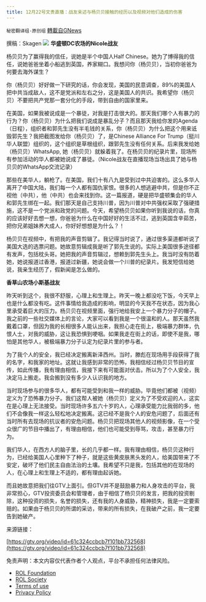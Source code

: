 ```yaml
---
title: 12月22号文贵直播：战友亲述与杨贝贝接触的经历以及视频对他们造成的伤害
---
```

`秘密翻译组-原创组` [轉載自GNews](https://gnews.org/zh-hans/1781867/)

撰稿：Skagen
![](https://assets.gnews.org/wp-content/uploads/2021/12/图像-3.jpg)
**华盛顿DC农场的Nicole战友**

杨贝贝为了赢得我的信任，说她是半个中国人Half Chinese。她为了博得我的信任，说她爸爸坐着小船逃到英国，养家糊口。我想问你（杨贝贝），当初你爸爸为何要去海外谋生？

你（杨贝贝）好好做一下研究的话，你会发现，美国的民意调查，89%的美国人把中共当成敌人，这不是党派和左右之分，这是美国人的共识。我希望你（杨贝贝）不要把共产党那一套分化的手段，带到自由的国家里来。

在美国，如果我被说成是一个暴徒，对我是打击很大的。那天我们哪个人有暴力的行为？你（杨贝贝）为什么把我们说成是暴乱分子？而且那天我给你发的Agenda（日程），组织者和郭先生没有半毛钱的关系，你（杨贝贝）为什么把这个用来诋毁郭先生？我把截图发给你（杨贝贝）了，是Chinese Alliance For Trump（挺川华人联盟）组织的，这个组织是草根组织，跟郭先生没有任何关系。后来我发给她（杨贝贝）WhatsApp, 她（杨贝贝）就躲着我了。在杨贝贝的纪录片里，现场所有参加活动的华人都被她说成了暴徒。（Nicole战友在直播现场当场出具了她与杨贝贝的WhatsApp交流记录）

那些在美华人，躺枪了。在美国，我们十有八九是受到过中共迫害的。这么多华人离开了中国大陆，我们每一个人都有国仇家恨。很多的人想逃避中共，但是你不正视他（中共），他（中共）也会来找到你。这一篇报道，硬是把华盛顿集会的华人和郭先生绑在一起。我们那天是自己支持川普，因为川普对中共强权采取了强硬措施，这不是一个党派和政党的问题。今天，希望杨贝贝如果你听到我说的话，你真的应该好好去想一想，你爸爸为什么在中国好好的生活不过，逃到英国含辛茹苦，把你兄弟姐妹养大成人，你好好想想是为什么？！

杨贝贝在视频中，有把我的声音剪辑了。我记得当时说了，通过很多渠道都听说了美国大选的选票问题。她故意剪辑成我是听了郭先生说的。实际上美国很多途径都有发声，包括枕头哥。她把我的声音剪辑过，想赖到郭先生头上。我当时没有防着她，她说报道过香港，报道过新疆，她说会做一个川普的纪录片。我发短信给她说，我亲生经历了，假新闻是怎么做的。

**香草山农场小斯基战友**

昨天听到这个，我很不舒服，心理上和生理上。昨天一晚上都没吃下饭，今天早上也是什么都没有吃。这件事情给我造成的影响，明显的今天我不在状态，因为我心里承受着巨大的压力。杨贝贝在视频里面，强行地给我安上一个暴力分子的帽子。我之前的一些社交媒体上的言论，大家可以看到我是一个很温和的人。那天虽然我戴着口罩，但因为我的长相很多人能认出来，我担心走在街上，极端暴力群体，仇恨人士，对我的威胁，这让我恐惧到哽咽。如果我走在街上的话，即使不是我，哪怕是其他华人，被极端暴力分子认定为纪录片里的参与者。

为了我个人的安全，我已经决定搬离新泽西州。当时，滕彪在现场用手段获得了我的名字，和我家的地址。这就让我感到非常的恐怖，我相信经过杨贝贝节目的宣传，如此传播，我有理由相信，我接下来有可能面对伏击。所以为了个人安全，我决定马上搬走。我会搬到没有多少人认识我的地方。

当时现场参与的很多华人，都有可能受到和我一样的威胁。毕竟他们都被（视频）定义为了恐怖暴力分子。我们这帮人被她（杨贝贝）定义为了不受欢迎的人，这实在是心理上无法接受。当时现场许多五六十岁的人，心理承受能力比我弱的多，他们不会像我一样这么轻松地决定搬离。这已经不是我个人的安危问题了，后面还有当时所有去现场的抗议者的安危问题。杨贝贝把现场其他人的视频影像，在一个受众很广的节目中播出了，有理由相信，他们也可能受到辱骂，攻击，甚至暴力行为。

我们华人，在西方人的脑子里，长的几乎都一样。我有理由相信，杨贝贝这种行为，已经给美国人心里种下了种子，就是这些黄皮肤黑头发的人，给美国带来了不安定，破坏了他们民主自由法治的土壤。我希望不只是我，包括其他的在现场的人，在心理上和生理上不适的，都有理由起诉她。

而且她故意把我们往GTV上面引。但GTV并不是鼓励暴力和人身攻击的平台，我非常担心，GTV投资委员会和管理者，由于相信了杨贝贝的发言，把我的投资剔除，这种投资的损失，名誉的损失，还有我的人身威胁，精神损失，我是一定要索赔的。如果由于杨贝贝的所谓的采访，带来的所有损失，在我破产之前，我一定要告到她破产。

来源链接：

[https://gtv.org/video/id=61c324ccbcb7f101bb732568](https://gtv.org/video/id=61c324ccbcb7f101bb732568)

 

免责声明：本文内容仅代表作者个人观点，平台不承担任何法律风险。

- [ROL Foundation](https://rolfoundation.org/)
- [ROL Society](https://rolsociety.org/)
- [Terms of use](https://gnews.org/terms-of-use-3/)
- [Privacy Policy](https://gnews.org/privacy-policy/)
